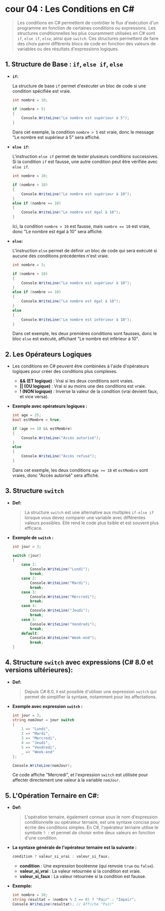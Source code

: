 # cour 04 : **Les Conditions en C#**

> Les conditions en C# permettent de contrôler le flux d'exécution d'un programme en fonction de certaines conditions ou expressions. Les structures conditionnelles les plus couramment utilisées en C# sont `if`, `else if`, `else`, ainsi que `switch`. Ces structures permettent de faire des choix parmi différents blocs de code en fonction des valeurs de variables ou des résultats d'expressions logiques.

## 1. **Structure de Base : `if`, `else if`, `else`**

-   **`if`:**

    La structure de base `if` permet d'exécuter un bloc de code si une condition spécifiée est vraie.

    ```csharp
    int nombre = 10;

    if (nombre > 5)
    {
        Console.WriteLine("Le nombre est supérieur à 5");
    }
    ```

    Dans cet exemple, la condition `nombre > 5` est vraie, donc le message "Le nombre est supérieur à 5" sera affiché.

-   **`else if`:**

    L'instruction `else if` permet de tester plusieurs conditions successives. Si la condition `if` est fausse, une autre condition peut être vérifiée avec `else if`.

    ```csharp
    int nombre = 10;

    if (nombre > 10)
    {
        Console.WriteLine("Le nombre est supérieur à 10");
    }
    else if (nombre == 10)
    {
        Console.WriteLine("Le nombre est égal à 10");
    }
    ```

    Ici, la condition `nombre > 10` est fausse, mais `nombre == 10` est vraie, donc "Le nombre est égal à 10" sera affiché.

-   **`else`:**

    L'instruction `else` permet de définir un bloc de code qui sera exécuté si aucune des conditions précédentes n'est vraie.

    ```csharp
    int nombre = 3;

    if (nombre > 10)
    {
        Console.WriteLine("Le nombre est supérieur à 10");
    }
    else if (nombre == 10)
    {
        Console.WriteLine("Le nombre est égal à 10");
    }
    else
    {
        Console.WriteLine("Le nombre est inférieur à 10");
    }
    ```

    Dans cet exemple, les deux premières conditions sont fausses, donc le bloc `else` est exécuté, affichant "Le nombre est inférieur à 10".

## 2. **Les Opérateurs Logiques**

-   Les conditions en C# peuvent être combinées à l'aide d'opérateurs logiques pour créer des conditions plus complexes.

    -   **&& (ET logique)** : Vrai si les deux conditions sont vraies.
    -   **|| (OU logique)** : Vrai si au moins une des conditions est vraie.
    -   **! (NON logique)** : Inverse la valeur de la condition (vrai devient faux, et vice versa).

-   **Exemple avec opérateurs logiques :**

    ```csharp
    int age = 25;
    bool estMembre = true;

    if (age >= 18 && estMembre)
    {
        Console.WriteLine("Accès autorisé");
    }
    else
    {
        Console.WriteLine("Accès refusé");
    }
    ```

    Dans cet exemple, les deux conditions `age >= 18` et `estMembre` sont vraies, donc "Accès autorisé" sera affiché.

## 3. **Structure `switch`**

-   **Def:**

    > La structure `switch` est une alternative aux multiples `if-else if` lorsque vous devez comparer une variable avec différentes valeurs possibles. Elle rend le code plus lisible et est souvent plus efficace.

-   **Exemple de `switch` :**

    ```csharp
    int jour = 3;

    switch (jour)
    {
        case 1:
            Console.WriteLine("Lundi");
            break;
        case 2:
            Console.WriteLine("Mardi");
            break;
        case 3:
            Console.WriteLine("Mercredi");
            break;
        case 4:
            Console.WriteLine("Jeudi");
            break;
        case 5:
            Console.WriteLine("Vendredi");
            break;
        default:
            Console.WriteLine("Week-end");
            break;
    }
    ```

## 4. **Structure `switch` avec expressions (C# 8.0 et versions ultérieures):**

-   **Def:**

    > Depuis C# 8.0, il est possible d'utiliser une expression `switch` qui permet de simplifier la syntaxe, notamment pour les affectations.

-   **Exemple avec expression `switch` :**

    ```csharp
    int jour = 3;
    string nomJour = jour switch
    {
        1 => "Lundi",
        2 => "Mardi",
        3 => "Mercredi",
        4 => "Jeudi",
        5 => "Vendredi",
        _ => "Week-end"
    };

    Console.WriteLine(nomJour);
    ```

    Ce code affiche "Mercredi", et l'expression `switch` est utilisée pour affecter directement une valeur à la variable `nomJour`.

## 5. **L'Opération Ternaire en C#:**

-   **Def:**

    > L'opération ternaire, également connue sous le nom d'expression conditionnelle ou opérateur ternaire, est une syntaxe concise pour écrire des conditions simples. En C#, l'opérateur ternaire utilise le symbole `? :` et permet de choisir entre deux valeurs en fonction d'une condition.

-   **La syntaxe générale de l'opérateur ternaire est la suivante :**

    ```csharp
    condition ? valeur_si_vrai : valeur_si_faux;
    ```

    -   **condition** : Une expression booléenne (qui renvoie `true` ou `false`).
    -   **valeur_si_vrai** : La valeur retournée si la condition est vraie.
    -   **valeur_si_faux** : La valeur retournée si la condition est fausse.

-   **Exemple:**

    ```csharp
    int nombre = 10;
    string resultat = (nombre % 2 == 0) ? "Pair" : "Impair";
    Console.WriteLine(resultat); // Affiche "Pair"
    ```

